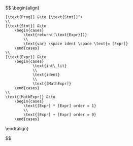 $$
\begin{align}

    [\text{Prog}] &\to [\text{Stmt}]^+
    \\
    [\text{Stmt}] &\to 
        \begin{cases}
            \text{return([\text{Expr}])}
            \\
            \text{var} \space ident \space \text{= [Expr]} 
        \end{cases}
    \\
    [\text{Expr}] &\to 
        \begin{cases}
                \text{int\_lit}
                \\
                \text{ident}
                \\
                \text{[MathExpr]}
        \end{cases}
    \\
    \text{[MathExpr]} &\to 
        \begin{cases}
            \text{[Expr] * [Expr] order = 1}
            \\
            \text{[Expr] + [Expr] order = 0}
        \end{cases}

\end{align}

$$